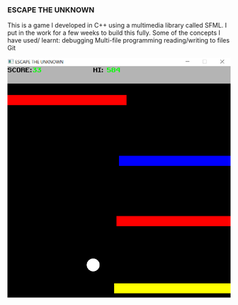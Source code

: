 ### ESCAPE THE UNKNOWN

This is a game I developed in C++ using a multimedia library called SFML.
I put in the work for a few weeks to build this fully.
Some of the concepts I have used/ learnt:
debugging
Multi-file programming
reading/writing to files
Git

![screenshot](./media/screenshot1.png)
